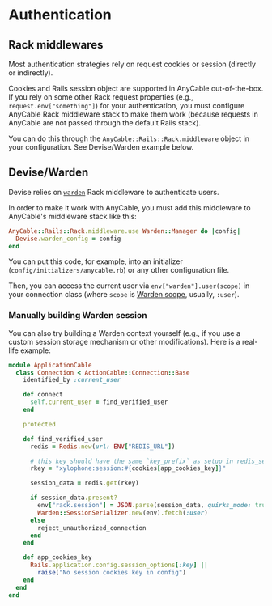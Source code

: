 # Authentication

## Rack middlewares

Most authentication strategies rely on request cookies or session (directly or indirectly).

Cookies and Rails session object are supported in AnyCable out-of-the-box. If you rely on some
other Rack request properties (e.g., `request.env["something"]`) for your authentication, you must configure
AnyCable Rack middleware stack to make them work (because requests in AnyCable are not passed through the default Rails stack).

You can do this through the `AnyCable::Rails::Rack.middleware` object in your configuration. See Devise/Warden example below.

## Devise/Warden

Devise relies on [`warden`](https://github.com/wardencommunity/warden) Rack middleware to authenticate users.

In order to make it work with AnyCable, you must add this middleware to AnyCable's middleware stack like this:

```ruby
AnyCable::Rails::Rack.middleware.use Warden::Manager do |config|
  Devise.warden_config = config
end
```

You can put this code, for example, into an initializer (`config/initializers/anycable.rb`) or any other configuration file.

Then, you can access the current user via `env["warden"].user(scope)` in your connection class (where `scope` is [Warden scope](https://github.com/wardencommunity/warden/wiki/Scopes), usually, `:user`).

### Manually building Warden session

You can also try building a Warden context yourself (e.g., if you use a custom session storage mechanism or other modifications). Here is a real-life example:

```ruby
module ApplicationCable
  class Connection < ActionCable::Connection::Base
    identified_by :current_user

    def connect
      self.current_user = find_verified_user
    end

    protected

    def find_verified_user
      redis = Redis.new(url: ENV["REDIS_URL"])

      # this key should have the same `key_prefix` as setup in redis_session_store config (see above)
      rkey = "xylophone:session:#{cookies[app_cookies_key]}"

      session_data = redis.get(rkey)

      if session_data.present?
        env["rack.session"] = JSON.parse(session_data, quirks_mode: true)
        Warden::SessionSerializer.new(env).fetch(:user)
      else
        reject_unauthorized_connection
      end
    end

    def app_cookies_key
      Rails.application.config.session_options[:key] ||
        raise("No session cookies key in config")
    end
  end
end
```
